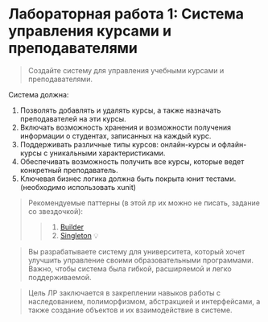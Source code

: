 # Лабораторная работа 1: Система управления курсами и преподавателями

> Создайте систему для управления учебными курсами и преподавателями.

Система должна:

1. Позволять добавлять и удалять курсы, а также назначать преподавателей на эти курсы.
2. Включать возможность хранения и возможности получения информации о студентах, записанных на каждый курс.
3. Поддерживать различные типы курсов: онлайн-курсы и офлайн-курсы с уникальными характеристиками.
4. Обеспечивать возможность получить все курсы, которые ведет конкретный преподаватель.
5. Ключевая бизнес логика должна быть покрыта юнит тестами. (необходимо использовать xunit)

> Рекомендуемые паттерны (в этой лр их можно не писать, задание со звездочкой):
>> 1. [Builder](https://sourcemaking.com/design_patterns/builder)
>> 2. [Singleton](https://sourcemaking.com/design_patterns/singleton)
💡

> Вы разрабатываете систему для университета, который хочет улучшить управление своими образовательными программами. Важно, чтобы система была гибкой, расширяемой и легко поддерживаемой.

> Цель ЛР заключается в закреплении навыков работы с наследованием, полиморфизмом, абстракцией и интерфейсами, а также создание объектов и их взаимодействие в системе.